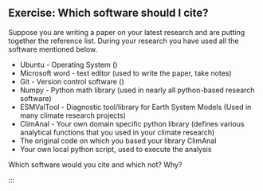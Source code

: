 ## Exercise: Which software should I cite?
Suppose you are writing a paper on your latest research and are putting together the reference list. During your research you have used all the software mentioned below. 

- Ubuntu - Operating System ()
- Microsoft word - text editor (used to write the paper, take notes)
- Git - Version control software ()
- Numpy - Python math library (used in nearly all python-based research software)
- ESMValTool - Diagnostic tool/library for Earth System Models (Used in many climate research projects)
- ClimAnal - Your own domain specific python library (defines various analytical functions that you used in your climate research)
- The original code on which you based your library ClimAnal
- Your own local python script, used to execute the analysis

Which software would you cite and which not? Why?

:::